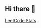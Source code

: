 ## Hi there 👋

[LeetCode Stats](https://leetcard.jacoblin.cool/Mobel01?theme=dark&font=Merienda%20One&ext=heatmap)
